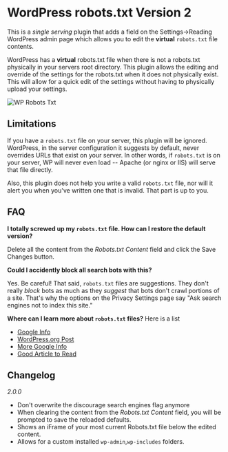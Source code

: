 **WordPress robots.txt Version 2**
=============

This is a *single serving* plugin that adds a field on the Settings->Reading WordPress admin page which allows you to edit the **virtual** `robots.txt` file contents.

WordPress has a **virtual** robots.txt file when there is not a robots.txt physically in your servers root directory.  This plugin allows the editing and override of the settings for the robots.txt when it does not physically exist.  This will allow for a quick edit of the settings without having to physically upload your settings.

![WP Robots Txt](../../raw/master/screenshot-1.png)

Limitations
-----------

If you have a `robots.txt` file on your server, this plugin will be ignored.  WordPress, in the server configuration it suggests by default, never overrides URLs that exist on your server.  In other words, if `robots.txt` is on your server, WP will never even load -- Apache (or nginx or IIS) will serve that file directly.

Also, this plugin does not help you write a valid `robots.txt` file, nor will it alert you when you've written one that is invalid. That part is up to you.

FAQ
---

**I totally screwed up my `robots.txt` file. How can I restore the default version?**

Delete all the content from the *Robots.txt Content* field and click the Save Changes button.

**Could I accidently block all search bots with this?**

Yes.  Be careful! That said, `robots.txt` files are suggestions. They don't really *block* bots as much as they *suggest* that bots don't crawl portions of a site.  That's why the options on the Privacy Settings page say "Ask search engines not to index this site."

**Where can I learn more about `robots.txt` files?**
      Here is a list
- [Google Info](https://developers.google.com/webmasters/control-crawl-index/docs/robots_txt)
- [WordPress.org Post](http://wordpress.org/ideas/topic/wordpress-needs-a-default-robotstxt-file-and-more)
- [More Google Info](https://developers.google.com/webmasters/control-crawl-index/docs/robots_meta_tag?csw=1)
- [Good Article to Read](http://perishablepress.com/wordpress-robots-rules/)

Changelog
---------
*2.0.0*
- Don't overwrite the discourage search engines flag anymore
- When clearing the content from the *Robots.txt Content* field, you will be prompted to save the reloaded defaults.
- Shows an iFrame of your most current Robots.txt file below the edited content.
- Allows for a custom installed `wp-admin`,`wp-includes` folders.
